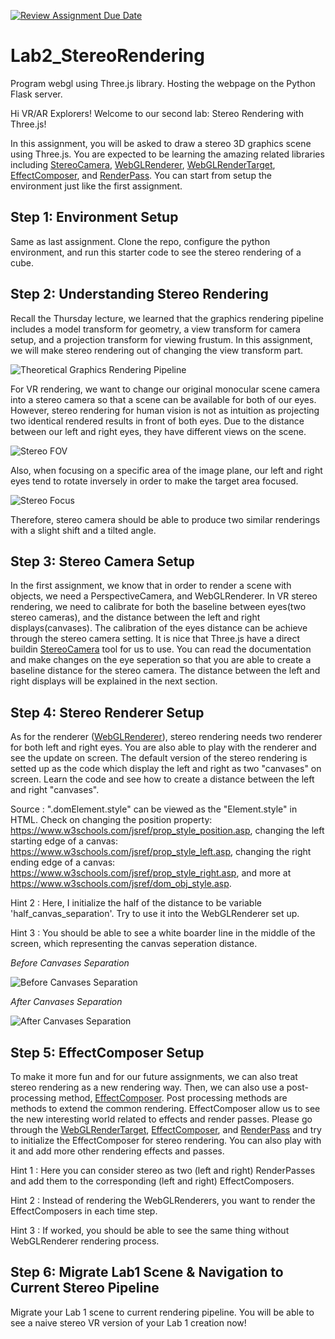 [![Review Assignment Due Date](https://classroom.github.com/assets/deadline-readme-button-24ddc0f5d75046c5622901739e7c5dd533143b0c8e959d652212380cedb1ea36.svg)](https://classroom.github.com/a/JmtokRwV)
# Lab2_StereoRendering
Program webgl using Three.js library. Hosting the webpage on the Python Flask server.

Hi VR/AR Explorers! Welcome to our second lab: Stereo Rendering with Three.js!

In this assignment, you will be asked to draw a stereo 3D graphics scene using Three.js. You are expected to be learning the amazing related libraries including [StereoCamera](https://threejs.org/docs/#api/en/cameras/StereoCamera), [WebGLRenderer](https://threejs.org/docs/#api/en/renderers/WebGLRenderer), [WebGLRenderTarget](https://threejs.org/docs/#api/en/renderers/WebGLRenderTarget), [EffectComposer](https://threejs.org/docs/#examples/en/postprocessing/EffectComposer), and [RenderPass](https://threejs.org/docs/#manual/en/introduction/How-to-use-post-processing). You can start from setup the environment just like the first assignment.


## Step 1: Environment Setup 

Same as last assignment. Clone the repo, configure the python environment, and run this starter code to see the stereo rendering of a cube.

## Step 2: Understanding Stereo Rendering

Recall the Thursday lecture, we learned that the graphics rendering pipeline includes a model transform for geometry, a view transform for camera setup, and a projection transform for viewing frustum. In this assignment, we will make stereo rendering out of changing the view transform part.

![Theoretical Graphics Rendering Pipeline](/image/Graphics_rendering.png)

For VR rendering, we want to change our original monocular scene camera into a stereo camera so that a scene can be available for both of our eyes. However, stereo rendering for human vision is not as intuition as projecting two identical rendered results in front of both eyes. Due to the distance between our left and right eyes, they have different views on the scene.

![Stereo FOV](/image/Stereo_FOV.png)

Also, when focusing on a specific area of the image plane, our left and right eyes tend to rotate inversely in order to make the target area focused.

![Stereo Focus](/image/Stereo_Focus.png)

Therefore, stereo camera should be able to produce two similar renderings with a slight shift and a tilted angle.

## Step 3: Stereo Camera Setup

In the first assignment, we know that in order to render a scene with objects, we need a PerspectiveCamera, and WebGLRenderer. In VR stereo rendering, we need to calibrate for both the baseline between eyes(two stereo cameras), and the distance between the left and right displays(canvases). The calibration of the eyes distance can be achieve through the stereo camera setting. It is nice that Three.js have a direct buildin [StereoCamera](https://threejs.org/docs/#api/en/cameras/StereoCamera) tool for us to use. You can read the documentation and make changes on the eye seperation so that you are able to create a baseline distance for the stereo camera. The distance between the left and right displays will be explained in the next section.

## Step 4: Stereo Renderer Setup

As for the renderer ([WebGLRenderer](https://threejs.org/docs/#api/en/renderers/WebGLRenderer)), stereo rendering needs two renderer for both left and right eyes. You are also able to play with the renderer and see the update on screen. The default version of the stereo rendering is setted up as the code which display the left and right as two "canvases" on screen. Learn the code and see how to create a distance between the left and right "canvases".

Source : ".domElement.style" can be viewed as the "Element.style" in HTML. Check on changing the position property: https://www.w3schools.com/jsref/prop_style_position.asp, changing the left starting edge of a canvas: https://www.w3schools.com/jsref/prop_style_left.asp, changing the right ending edge of a canvas: https://www.w3schools.com/jsref/prop_style_right.asp, and more at https://www.w3schools.com/jsref/dom_obj_style.asp.

Hint 2 : Here, I initialize the half of the distance to be variable 'half_canvas_separation'. Try to use it into the WebGLRenderer set up.

Hint 3 : You should be able to see a white boarder line in the middle of the screen, which representing the canvas seperation distance.

*Before Canvases Separation*
 
![Before Canvases Separation](/image/before_separation.png)

*After Canvases Separation*
 
![After Canvases Separation](/image/after_separation.png)


## Step 5: EffectComposer Setup

To make it more fun and for our future assignments, we can also treat stereo rendering as a new rendering way. Then, we can also use a post-processing method, [EffectComposer](https://threejs.org/docs/#examples/en/postprocessing/EffectComposer). Post processing methods are methods to extend the common rendering. EffectComposer allow us to see the new interesting world related to effects and render passes. Please go through the [WebGLRenderTarget](https://threejs.org/docs/#api/en/renderers/WebGLRenderTarget), [EffectComposer](https://threejs.org/docs/#examples/en/postprocessing/EffectComposer), and [RenderPass](https://threejs.org/docs/#manual/en/introduction/How-to-use-post-processing) and try to initialize the EffectComposer for stereo rendering. You can also play with it and add more other rendering effects and passes.

Hint 1 : Here you can consider stereo as two (left and right) RenderPasses and add them to the corresponding (left and right) EffectComposers.

Hint 2 : Instead of rendering the WebGLRenderers, you want to render the EffectComposers in each time step.

Hint 3 : If worked, you should be able to see the same thing without WebGLRenderer rendering process.

## Step 6: Migrate Lab1 Scene & Navigation to Current Stereo Pipeline

Migrate your Lab 1 scene to current rendering pipeline. You will be able to see a naive stereo VR version of your Lab 1 creation now!
